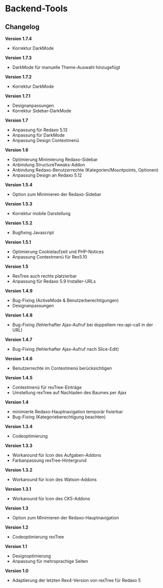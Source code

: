 ﻿Backend-Tools
=============

Changelog
---------

<b>Version 1.7.4</b>
- Korrektur DarkMode

<b>Version 1.7.3</b>
- DarkMode für manuelle Theme-Auswahl hinzugefügt

<b>Version 1.7.2</b>
- Korrektur DarkMode

<b>Version 1.7.1</b>
- Designanpassungen
- Korrektur Sidebar-DarkMode

<b>Version 1.7</b>
- Anpassung für Redaxo 5.13
- Anpassung für DarkMode
- Anpassung Design Contextmenü

<b>Version 1.6</b>
- Optimierung Minimierung Redaxo-Sidebar
- Anbindung StructureTweaks-Addon
- Anbindung Redaxo-Benutzerrechte (Kategorien/Mountpoints, Optionen)
- Anpassung Design an Redaxo 5.12

<b>Version 1.5.4</b>
- Option zum Minimieren der Redaxo-Sidebar

<b>Version 1.5.3</b>
- Korrektur mobile Darstellung

<b>Version 1.5.2</b>
- Bugfixing Javascript

<b>Version 1.5.1</b>
- Optimierung Cookielaufzeit und PHP-Notices
- Anpassung Contextmenü für Rex5.10

<b>Version 1.5</b>
- RexTree auch rechts platzierbar
- Anpassung für Redaxo 5.9 Installer-URLs

<b>Version 1.4.9</b>
- Bug-Fixing (ActiveMode & Benutzerberechtigungen)
- Designanpassungen

<b>Version 1.4.8</b>
- Bug-Fixing (fehlerhafter Ajax-Aufruf bei doppeltem rex-api-call in der URL)

<b>Version 1.4.7</b>
- Bug-Fixing (fehlerhafter Ajax-Aufruf nach Slice-Edit)

<b>Version 1.4.6</b>
- Benutzerrechte im Contextmenü berücksichtigen

<b>Version 1.4.5</b>
- Contextmenü für rexTree-Einträge
- Umstellung rexTree auf Nachladen des Baumes per Ajax

<b>Version 1.4</b>
- minimierte Redaxo-Hauptnavigation temporär fixierbar
- Bug-Fixing (Kategorieberechtigung beachten)

<b>Version 1.3.4</b>
- Codeoptimierung

<b>Version 1.3.3</b>
- Workaround für Icon des Aufgaben-Addons
- Farbanpassung rexTree-Hintergrund

<b>Version 1.3.2</b>
- Workaround für Icon des Watson-Addons

<b>Version 1.3.1</b>
- Workaround für Icon des CK5-Addons

<b>Version 1.3</b>
- Option zum Minimieren der Redaxo-Hauptnavigation

<b>Version 1.2</b>
- Codeoptimierung rexTree

<b>Version 1.1</b>
- Designoptimierung
- Anpassung für mehrsprachige Seiten

<b>Version 1.0</b>
- Adaptierung der letzten Rex4-Version von rexTree für Redaxo 5